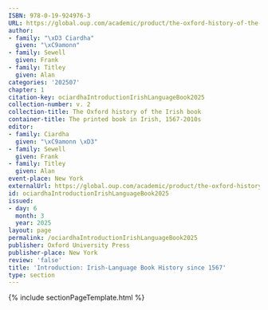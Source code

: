 ```yaml
---
ISBN: 978-0-19-924976-3
URL: https://global.oup.com/academic/product/the-oxford-history-of-the-irish-book-volume-ii-9780199249763?cc=ge&lang=3n#
author:
- family: "\xD3 Ciardha"
  given: "\xC9amonn"
- family: Sewell
  given: Frank
- family: Titley
  given: Alan
categories: '202507'
chapter: 1
citation-key: ociardhaIntroductionIrishLanguageBook2025
collection-number: v. 2
collection-title: The Oxford history of the Irish book
container-title: The printed book in Irish, 1567-2010s
editor:
- family: Ciardha
  given: "\xC9amonn \xD3"
- family: Sewell
  given: Frank
- family: Titley
  given: Alan
event-place: New York
externalUrl: https://global.oup.com/academic/product/the-oxford-history-of-the-irish-book-volume-ii-9780199249763?cc=ge&lang=3n#
id: ociardhaIntroductionIrishLanguageBook2025
issued:
- day: 6
  month: 3
  year: 2025
layout: page
permalink: /ociardhaIntroductionIrishLanguageBook2025
publisher: Oxford University Press
publisher-place: New York
review: 'false'
title: 'Introduction: Irish-Language Book History since 1567'
type: section
---
```

{% include sectionPageTemplate.html %}
